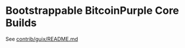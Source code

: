# Bootstrappable BitcoinPurple Core Builds

See [contrib/guix/README.md](../contrib/guix/README.md)

